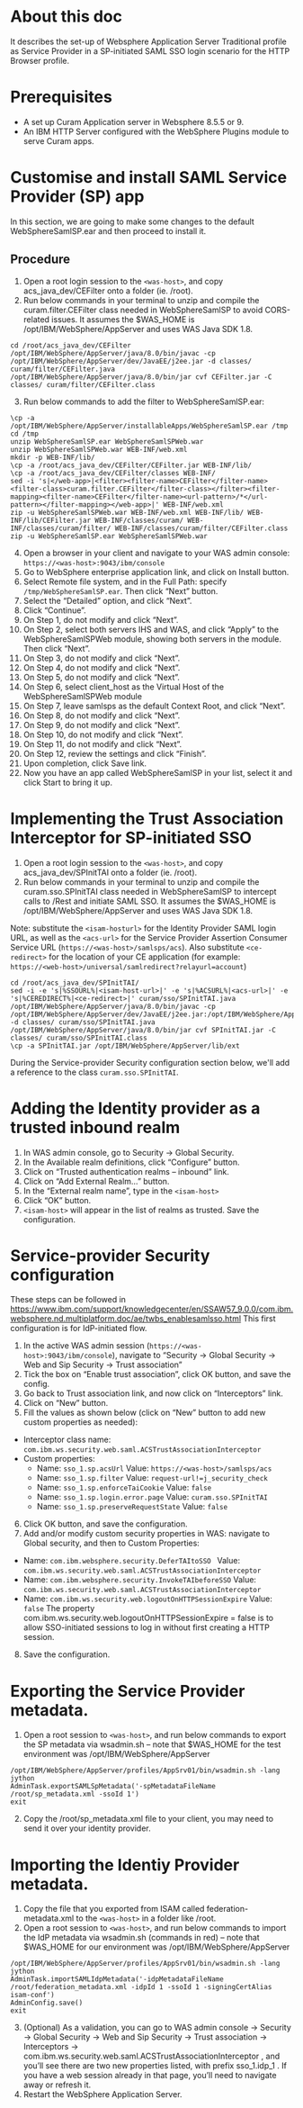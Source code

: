 
# About this doc

It describes the set-up of Websphere Application Server Traditional profile as Service Provider in a SP-initiated SAML SSO login scenario for the HTTP Browser profile.

# Prerequisites

- A set up Curam Application server in Websphere 8.5.5 or 9.
- An IBM HTTP Server configured with the WebSphere Plugins module to serve Curam apps.

# Customise and install SAML Service Provider (SP) app

In this section, we are going to make some changes to the default WebSphereSamlSP.ear and then proceed to install it.

## Procedure

1. Open a root login session to the ``<was-host>``, and copy acs_java_dev/CEFilter onto a folder (ie. /root).
2.	Run below commands in your terminal to unzip and compile the curam.filter.CEFilter class needed in WebSphereSamlSP to avoid CORS-related issues. It assumes the $WAS_HOME is /opt/IBM/WebSphere/AppServer and uses WAS Java SDK 1.8.

```
cd /root/acs_java_dev/CEFilter
/opt/IBM/WebSphere/AppServer/java/8.0/bin/javac -cp /opt/IBM/WebSphere/AppServer/dev/JavaEE/j2ee.jar -d classes/ curam/filter/CEFilter.java
/opt/IBM/WebSphere/AppServer/java/8.0/bin/jar cvf CEFilter.jar -C classes/ curam/filter/CEFilter.class
```

3. Run below commands to add the filter to WebSphereSamlSP.ear:

```
\cp -a /opt/IBM/WebSphere/AppServer/installableApps/WebSphereSamlSP.ear /tmp
cd /tmp
unzip WebSphereSamlSP.ear WebSphereSamlSPWeb.war
unzip WebSphereSamlSPWeb.war WEB-INF/web.xml
mkdir -p WEB-INF/lib/
\cp -a /root/acs_java_dev/CEFilter/CEFilter.jar WEB-INF/lib/
\cp -a /root/acs_java_dev/CEFilter/classes WEB-INF/
sed -i 's|</web-app>|<filter><filter-name>CEFilter</filter-name><filter-class>curam.filter.CEFilter</filter-class></filter><filter-mapping><filter-name>CEFilter</filter-name><url-pattern>/*</url-pattern></filter-mapping></web-app>|' WEB-INF/web.xml
zip -u WebSphereSamlSPWeb.war WEB-INF/web.xml WEB-INF/lib/ WEB-INF/lib/CEFilter.jar WEB-INF/classes/curam/ WEB-INF/classes/curam/filter/ WEB-INF/classes/curam/filter/CEFilter.class
zip -u WebSphereSamlSP.ear WebSphereSamlSPWeb.war
```

4. Open a browser in your client and navigate to your WAS admin console: `https://<was-host>:9043/ibm/console`
5. Go to WebSphere enterprise application link, and click on Install button.
6. Select Remote file system, and in the Full Path: specify `/tmp/WebSphereSamlSP.ear`. Then click “Next” button.
7.	Select the “Detailed” option, and click “Next”.
8.	Click “Continue”.
9.	On Step 1, do not modify and click “Next”.
10. On Step 2, select both servers IHS and WAS, and click “Apply” to the WebSphereSamlSPWeb module, showing both servers in the module. Then click “Next”.
11. On Step 3, do not modify and click “Next”.
12. On Step 4, do not modify and click “Next”.
13. On Step 5, do not modify and click “Next”.
14. On Step 6, select client_host as the Virtual Host of the WebSphereSamlSPWeb module
15. On Step 7, leave samlsps as the default Context Root, and click “Next”.
16. On Step 8, do not modify and click “Next”.
17. On Step 9, do not modify and click “Next”.
18. On Step 10, do not modify and click “Next”.
19. On Step 11, do not modify and click “Next”.
20. On Step 12, review the settings and click “Finish”.
21. Upon completion, click Save link.
22. Now you have an app called WebSphereSamlSP in your list, select it and click Start to bring it up.

# Implementing the Trust Association Interceptor for SP-initiated SSO

1.	Open a root login session to the ``<was-host>``, and copy acs_java_dev/SPInitTAI onto a folder (ie. /root).
2.	Run below commands in your terminal to unzip and compile the curam.sso.SPInitTAI class needed in WebSphereSamlSP to intercept calls to /Rest and initiate SAML SSO. It assumes the $WAS_HOME is /opt/IBM/WebSphere/AppServer and uses WAS Java SDK 1.8.

Note: substitute the `<isam-hosturl>` for the Identity Provider SAML login URL, as well as the ``<acs-url>`` for the Service Provider Assertion Consumer Service URL (`https://<was-host>/samlsps/acs`). Also substitute ``<ce-redirect>`` for the location of your CE application (for example: `https://<web-host>/universal/samlredirect?relayurl=account`)

```
cd /root/acs_java_dev/SPInitTAI/
sed -i -e 's|%SSOURL%|<isam-host-url>|' -e 's|%ACSURL%|<acs-url>|' -e 's|%CEREDIRECT%|<ce-redirect>|' curam/sso/SPInitTAI.java
/opt/IBM/WebSphere/AppServer/java/8.0/bin/javac -cp /opt/IBM/WebSphere/AppServer/dev/JavaEE/j2ee.jar:/opt/IBM/WebSphere/AppServer/dev/was_public.jar -d classes/ curam/sso/SPInitTAI.java
/opt/IBM/WebSphere/AppServer/java/8.0/bin/jar cvf SPInitTAI.jar -C classes/ curam/sso/SPInitTAI.class
\cp -a SPInitTAI.jar /opt/IBM/WebSphere/AppServer/lib/ext
```

During the Service-provider Security configuration section below, we'll add a reference to the class `curam.sso.SPInitTAI`.

# Adding the Identity provider as a trusted inbound realm

1. In WAS admin console, go to Security -> Global Security.
2. In the Available realm definitions, click “Configure” button.
3. Click on “Trusted authentication realms – inbound” link.
4.	Click on “Add External Realm…” button.
5.	In the “External realm name”, type in the ``<isam-host>``
6.	Click “OK” button.
7.	``<isam-host>`` will appear in the list of realms as trusted. Save the configuration.

# Service-provider Security configuration

These steps can be followed in https://www.ibm.com/support/knowledgecenter/en/SSAW57_9.0.0/com.ibm.websphere.nd.multiplatform.doc/ae/twbs_enablesamlsso.html This first configuration is for IdP-initiated flow.

1.	In the active WAS admin session (``https://<was-host>:9043/ibm/console``), navigate to “Security -> Global Security -> Web and Sip Security -> Trust association” 
2.	Tick the box on “Enable trust association”, click OK button, and save the config.
3.	Go back to Trust association link, and now click on “Interceptors” link.
4.	Click on “New” button.
5.	Fill the values as shown below (click on “New” button to add new custom properties as needed):
   - Interceptor class name: `com.ibm.ws.security.web.saml.ACSTrustAssociationInterceptor`
   - Custom properties:
     - Name: `sso_1.sp.acsUrl` Value: ``https://<was-host>/samlsps/acs``
     - Name: `sso_1.sp.filter` Value: `request-url!=j_security_check`
     - Name: `sso_1.sp.enforceTaiCookie` Value: `false`
     - Name: `sso_1.sp.login.error.page` Value: `curam.sso.SPInitTAI`
     - Name: `sso_1.sp.preserveRequestState` Value: `false`
6.	Click OK button, and save the configuration.
7.	Add and/or modify custom security properties in WAS: navigate to Global security, and then to Custom Properties:
   - Name: `com.ibm.websphere.security.DeferTAItoSSO ` Value: `com.ibm.ws.security.web.saml.ACSTrustAssociationInterceptor`
   - Name: `com.ibm.websphere.security.InvokeTAIbeforeSSO` Value: `com.ibm.ws.security.web.saml.ACSTrustAssociationInterceptor`
   - Name: `com.ibm.ws.security.web.logoutOnHTTPSessionExpire` Value: `false`
The property com.ibm.ws.security.web.logoutOnHTTPSessionExpire = false is to allow SSO-initiated sessions to log in without first creating a HTTP session.
8. Save the configuration.

# Exporting the Service Provider metadata.

1. Open a root session to ``<was-host>``, and run below commands to export the SP metadata via wsadmin.sh – note that $WAS_HOME for the test environment was /opt/IBM/WebSphere/AppServer

```
/opt/IBM/WebSphere/AppServer/profiles/AppSrv01/bin/wsadmin.sh -lang jython
AdminTask.exportSAMLSpMetadata('-spMetadataFileName /root/sp_metadata.xml -ssoId 1')
exit
```
2.	Copy the /root/sp_metadata.xml file to your client, you may need to send it over your identity provider.

# Importing the Identiy Provider metadata.

1.	Copy the file that you exported from ISAM called federation-metadata.xml to the ``<was-host>`` in a folder like /root.
2.	Open a root session to ``<was-host>``, and run below commands to import the IdP metadata via wsadmin.sh (commands in red) – note that $WAS_HOME for our environment was /opt/IBM/WebSphere/AppServer

```
/opt/IBM/WebSphere/AppServer/profiles/AppSrv01/bin/wsadmin.sh -lang jython
AdminTask.importSAMLIdpMetadata('-idpMetadataFileName /root/federation_metadata.xml -idpId 1 -ssoId 1 -signingCertAlias isam-conf')
AdminConfig.save()
exit
```
3.	 (Optional) As a validation, you can go to WAS admin console -> Security -> Global Security -> Web and Sip Security -> Trust association -> Interceptors -> com.ibm.ws.security.web.saml.ACSTrustAssociationInterceptor , and you’ll see there are two new properties listed, with prefix sso_1.idp_1 . If you have a web session already in that page, you’ll need to navigate away or refresh it.
4. Restart the WebSphere Application Server.
